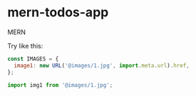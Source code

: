 # mern-todos-app

MERN

Try like this:

```javascript
const IMAGES = {
  image1: new URL('@images/1.jpg', import.meta.url).href,
};

import img1 from '@images/1.jpg';
```
